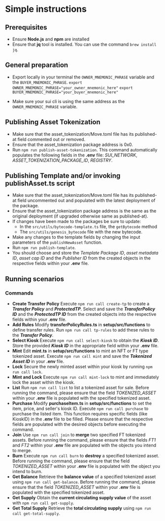 # Simple instructions

## Prerequisites
- Ensure **Node.js** and **npm** are installed
- Ensure that **jq** tool is installed. You can use the command `brew install jq`.

## General preparation

- Export locally in your terminal the `OWNER_MNEMONIC_PHRASE` variable and the `BUYER_MNEMONIC_PHRASE`.
  `export OWNER_MNEMONIC_PHRASE="your_owner_mnemonic_here"`
  `export BUYER_MNEMONIC_PHRASE="your_buyer_mnemonic_here"`

- Make sure your sui cli is using the same address as the `OWNER_MNEMONIC_PHRASE` variable.

## Publishing Asset Tokenization

- Make sure that the asset_tokenization/Move.toml file has its published-at field commented out or removed.
- Ensure that the asset_tokenization package address is 0x0.
- Run `npm run publish-asset-tokenization`. This command automatically populates the following fields in the **.env** file: *SUI_NETWORK*, *ASSET_TOKENIZATION_PACKAGE_ID*, *REGISTRY*.

## Publishing Template and/or invoking publishAsset.ts script

- Make sure that the asset_tokenization/Move.toml file has its published-at field uncommented out and populated with the latest deployment of the package.
- Ensure that the asset_tokenization package address is the same as the original deployment (if upgraded otherwise same as published-at).
- If changes have been made to the packages be sure to update:
  - In the `src/utils/bytecode-template.ts` file, the `getBytecode` method
  - The `src/utils/genesis_bytecode` file with the new bytecode.
- Make any changes to the template fields by changing the input parameters of the `publishNewAsset` function.
- Run `npm run publish-template`.
- You should choose and store the *Template Package ID*, *asset metadata ID*, *asset cap ID* and the *Publisher ID* from the created objects in the respective fields within your **.env** file.

## Running scenarios

### Commands
- **Create Transfer Policy**
  Execute `npm run call create-tp` to create a ***Transfer Policy*** and ***ProtectedTP***.
  Select and save the ***TransferPolicy ID*** and the ***ProtectedTP ID*** from the created objects into the respective fields within your **.env** file.
- **Add Rules**
  Modify **transferPolicyRules.ts** in **setup/src/functions** to define transfer rules.
  Run `npm run call tp-rules` to add these rules to the ***Transfer Policy***.
- **Select Kiosk**
  Execute `npm run call select-kiosk` to obtain the ***Kiosk ID***.
  Store the provided ***Kiosk ID*** in the appropriate field within your **.env** file.
- **Mint**
  Edit **mint.ts** in **setup/src/functions** to mint an NFT or FT type tokenized asset.
  Execute `npm run call mint` and save the ***Tokenized Asset ID*** in your **.env** file.
- **Lock**
  Secure the newly minted asset within your kiosk by running `npm run call lock`.
- **Mint and Lock**
  Execute `npm run call mint-lock` to mint and immediately lock the asset within the kiosk.
- **List**
  Run `npm run call list` to list a tokenized asset for sale. Before running the command, please ensure that the field *TOKENIZED_ASSET* within your **.env** file is populated with the specified tokenized asset.
- **Purchase**
  Modify **purchaseItem.ts** in **setup/src/functions** to set the item, price, and seller's kiosk ID.
  Execute `npm run call purchase` to purchase the listed item. This function requires specific fields (like KioskID) in the **.env** file to be filled. Please ensure that the respective fields are populated with the desired objects before executing the command.
- **Join**
  Use `npm run call join` to **merge** two specified FT tokenized assets. Before running the command, please ensure that the fields *FT1* and *FT2* within your **.env** file are populated with the objects you intend to merge.
- **Burn**
  Execute `npm run call burn` to **destroy** a specified tokenized asset. Before running the command, please ensure that the field *TOKENIZED_ASSET* within your **.env** file is populated with the object you intend to burn.
- **Get Balance**
  Retrieve the **balance value** of a specified tokenized asset using `npm run call get-balance`. Before running the command, please ensure that the field *TOKENIZED_ASSET* within your **.env** file is populated with the specified tokenized asset.
- **Get Supply**
  Obtain the **current circulating supply value** of the asset with `npm run call get-supply`.
- **Get Total Supply**
  Retrieve the **total circulating supply** using `npm run call get-total-supply`.
